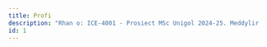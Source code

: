 ```yaml
---
title: Profi
description: "Rhan o: ICE-4001 - Prosiect MSc Unigol 2024-25. Meddylir y cyhoeddiadau hyn fel pennodau erthigl ar gyfer brofi dinamig y sgiliau ieithol."
id: 1
---
```

